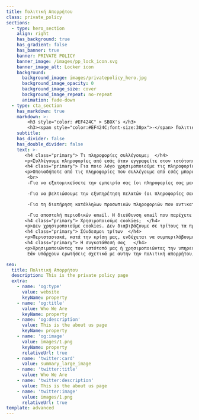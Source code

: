 ```yaml
---
title: Πολιτική Απορρήτου
class: private_policy
sections:
  - type: hero_section
    align: right
    has_background: true
    has_gradient: false
    has_banner: true
    banner: PRIVATE POLICY
    banner_image: /images/pp_lock_icon.svg
    banner_image_alt: Locker icon
    background: 
      background_image: images/privatepolicy_hero.jpg
      background_image_opacity: 0
      background_image_size: cover
      background_image_repeat: no-repeat
      animation: fade-down
  - type: cta_section
    has_markdown: true
    markdown: >-
        <h3 style="color: #EF424C" > SBOX's </h3>
        <h3><span style="color:#EF424C;font-size:30px">-</span> Πολιτική Διαχείρισης Προσωπικών Δεδομένων <span style="color:#EF424C;font-size:30px">-</span>
    subtitle: 
    has_divider: false
    has_double_divider: false
    text: >-
       <h4 class="primary"> Τι πληροφορίες συλλέγουμε;  </h4>
       <p>Συλλέγουμε πληροφορίες από εσάς όταν εγγραφείτε στον ιστότοπό μας και αποκτήσετε λογαριασμό. Κατά την εγγραφή στον ιστότοπό μας, κατά περίπτωση, ενδέχεται να σας ζητηθεί να εισαγάγετε το: όνομα, διεύθυνση e-mail, διεύθυνση αλληλογραφίας / αριθμό τηλεφώνου και μπορεί επίσης να σας ζητηθεί να προσκομίσετε αποδεικτικό ταυτότητας (Διαβατήριο / Ταυτότητα) και λοιπά σχετικά έγγραφα (Λογαριασμός Κοινής Ωφέλειας ή αποδεικτικό Επαγγελματικής Ιδιότητας). Μπορείτε, ωστόσο, να επισκεφτείτε την ιστοσελίδα μας ανώνυμα.</p>
       <h4 class="primary"> Για ποιο λόγο χρησιμοποιούμε τις πληροφορίες σας;   </h4>
       <p>Οποιαδήποτε από τις πληροφορίες που συλλέγουμε από εσάς μπορεί να χρησιμοποιηθεί με έναν από τους ακόλουθους τρόπους:
        <br>
        -Για να εξατομικεύσετε την εμπειρία σας (οι πληροφορίες σας μας βοηθούν να ανταποκριθούμε καλύτερα στις ατομικές σας ανάγκες).        <br>

        -Για να βελτιώσουμε την εξυπηρέτηση πελατών (οι πληροφορίες σας μας βοηθούν να ανταποκριθούμε πιο αποτελεσματικά στα αιτήματα εξυπηρέτησης πελατών και στις ανάγκες υποστήριξης).        <br>

        -Για τη διατήρηση κατάλληλων προσωπικών πληροφοριών που αντικατοπτρίζουν τη φύση της υπηρεσίας που παρέχουμε και τις υποχρεώσεις μας για συμμόρφωση με όλες τις κατάλληλες κανονιστικές οδηγίες.        <br>

        -Για αποστολή περιοδικών email. Η διεύθυνση email που παρέχετε για την επεξεργασία κρατήσεων, θα χρησιμοποιηθεί μόνο για την αποστολή πληροφοριών και ενημερώσεων σχετικά με την κράτησή σας.</p>
       <h4 class="primary"> Χρησιμοποιούμε cookies;  </h4>
       <p>Δεν χρησιμοποιούμε cookies. Δεν διαβιβάζουμε σε τρίτους τα προσωπικά σας στοιχεία. Από αυτό μπορεί  να εξαιρούνται αξιόπιστα τρίτα μέρη που μας βοηθούν στη λειτουργία του ιστότοπού μας, στη διεξαγωγή των εργασιών μας ή στην εξυπηρέτησή σας, εφόσον αυτά τα μέρη συμφωνούν να διατηρήσουν αυτές τις πληροφορίες εμπιστευτικές. Ενδέχεται επίσης να κοινοποιήσουμε τις πληροφορίες σας όταν απαιτείται για συμμόρφωση με το νομικό και θεσμικό πλαίσιο, επιβολή των πολιτικών του ιστότοπού μας ή προστασία των δικαιωμάτων, ιδιοκτησίας ή της ασφάλειας, δικών μας ή άλλων. Ωστόσο, ενδέχεται να παρέχονται μη αναγνωρίσιμες πληροφορίες επισκεπτών σε τρίτα μέρη για μάρκετινγκ, διαφήμιση ή άλλες χρήσεις.</p>
       <h4 class="primary"> Σύνδεσμοι τρίτων  </h4>
       <p>Περιστασιακά, κατά την κρίση μας, ενδέχεται να συμπεριλάβουμε ή να προσφέρουμε προϊόντα ή υπηρεσίες τρίτων στον ιστότοπό μας. Αυτοί οι ιστότοποι τρίτων έχουν ξεχωριστές και ανεξάρτητες πολιτικές απορρήτου. Επομένως, δεν έχουμε καμία ευθύνη ή ευθύνη για το περιεχόμενο και τις δραστηριότητες αυτών των συνδεδεμένων ιστότοπων. Ωστόσο, επιδιώκουμε να προστατεύσουμε την ακεραιότητα του ιστότοπού μας και καλωσορίζουμε τυχόν σχόλια σχετικά με αυτούς τους ιστότοπους.</p>
       <h4 class="primary"> Η συγκατάθεσή σας   </h4>
       <p>Χρησιμοποιώντας τον ιστότοπό μας ή χρησιμοποιώντας την υπηρεσία μας, συναινείτε στην πολιτική απορρήτου μας. 
        Εάν υπάρχουν ερωτήσεις σχετικά με αυτήν την πολιτική απορρήτου, μπορείτε να επικοινωνήσετε μαζί μας χρησιμοποιώντας τις παρακάτω πληροφορίες.</p>

seo:
  title: Πολιτική Απορρήτου
  description: This is the private policy page
  extra:
    - name: 'og:type'
      value: website
      keyName: property
    - name: 'og:title'
      value: Who We Are
      keyName: property
    - name: 'og:description'
      value: This is the about us page
      keyName: property
    - name: 'og:image'
      value: images/1.png
      keyName: property
      relativeUrl: true
    - name: 'twitter:card'
      value: summary_large_image
    - name: 'twitter:title'
      value: Who We Are
    - name: 'twitter:description'
      value: This is the about us page
    - name: 'twitter:image'
      value: images/1.png
      relativeUrl: true
template: advanced
---
```

